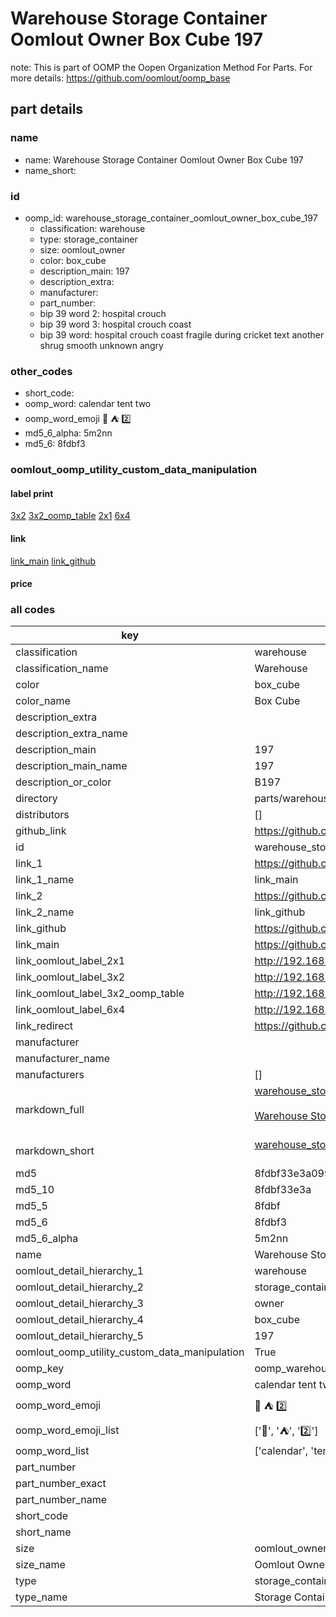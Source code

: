 # Warehouse Storage Container Oomlout Owner Box Cube 197  

note: This is part of OOMP the Oopen Organization Method For Parts. For more details: https://github.com/oomlout/oomp_base

##  part details
  







### name
* name: Warehouse Storage Container Oomlout Owner Box Cube 197
* name_short: 
### id
* oomp_id: warehouse_storage_container_oomlout_owner_box_cube_197
  * classification: warehouse
  * type: storage_container
  * size: oomlout_owner
  * color: box_cube
  * description_main: 197
  * description_extra: 
  * manufacturer: 
  * part_number: 
  * bip 39 word 2: hospital crouch
  * bip 39 word 3: hospital crouch coast
  * bip 39 word: hospital crouch coast fragile during cricket text another shrug smooth unknown angry

### other_codes
* short_code: 
* oomp_word: calendar tent two
* oomp_word_emoji :calendar: :tent: :two:
* md5_6_alpha: 5m2nn
* md5_6: 8fdbf3






### oomlout_oomp_utility_custom_data_manipulation
#### label print
[3x2](http://192.168.1.245:1112/?label=oomp%205m2nn)
[3x2_oomp_table](http://192.168.1.108:1112/?label=oomp%205m2nn)
[2x1](http://192.168.1.242:1112/?label=oomp%205m2nn)
[6x4](http://192.168.1.55:1112/?label=oomp%205m2nn)    

#### link

[link_main](https://github.com/oomlout/oomlout_oomp_version_1_messy/tree/main/parts/warehouse_storage_container_oomlout_owner_box_cube_197) [link_github](https://github.com/oomlout/oomlout_oomp_version_1_messy/tree/main/parts/warehouse_storage_container_oomlout_owner_box_cube_197)                             

#### price







### all codes 
| key | value |  
| --- | --- |  
| classification | warehouse |  
| classification_name | Warehouse |  
| color | box_cube |  
| color_name | Box Cube |  
| description_extra |  |  
| description_extra_name |  |  
| description_main | 197 |  
| description_main_name | 197 |  
| description_or_color | B197 |  
| directory | parts/warehouse_storage_container_oomlout_owner_box_cube_197 |  
| distributors | [] |  
| github_link | https://github.com/oomlout/oomlout_oomp_part_src/tree/main/parts/warehouse_storage_container_oomlout_owner_box_cube_197 |  
| id | warehouse_storage_container_oomlout_owner_box_cube_197 |  
| link_1 | https://github.com/oomlout/oomlout_oomp_version_1_messy/tree/main/parts/warehouse_storage_container_oomlout_owner_box_cube_197 |  
| link_1_name | link_main |  
| link_2 | https://github.com/oomlout/oomlout_oomp_version_1_messy/tree/main/parts/warehouse_storage_container_oomlout_owner_box_cube_197 |  
| link_2_name | link_github |  
| link_github | https://github.com/oomlout/oomlout_oomp_version_1_messy/tree/main/parts/warehouse_storage_container_oomlout_owner_box_cube_197 |  
| link_main | https://github.com/oomlout/oomlout_oomp_version_1_messy/tree/main/parts/warehouse_storage_container_oomlout_owner_box_cube_197 |  
| link_oomlout_label_2x1 | http://192.168.1.242:1112/?label=oomp%205m2nn |  
| link_oomlout_label_3x2 | http://192.168.1.245:1112/?label=oomp%205m2nn |  
| link_oomlout_label_3x2_oomp_table | http://192.168.1.108:1112/?label=oomp%205m2nn |  
| link_oomlout_label_6x4 | http://192.168.1.55:1112/?label=oomp%205m2nn |  
| link_redirect | https://github.com/oomlout/oomlout_oomp_version_1_messy/tree/main/parts/warehouse_storage_container_oomlout_owner_box_cube_197 |  
| manufacturer |  |  
| manufacturer_name |  |  
| manufacturers | [] |  
| markdown_full | [warehouse_storage_container_oomlout_owner_box_cube_197](none)<br>[](none)<br>[Warehouse Storage Container Oomlout Owner Box Cube 197](none)<br><br> |  
| markdown_short | [warehouse_storage_container_oomlout_owner_box_cube_197](none)<br><br> |  
| md5 | 8fdbf33e3a099bf4cda215c6598d0b6f |  
| md5_10 | 8fdbf33e3a |  
| md5_5 | 8fdbf |  
| md5_6 | 8fdbf3 |  
| md5_6_alpha | 5m2nn |  
| name | Warehouse Storage Container Oomlout Owner Box Cube 197 |  
| oomlout_detail_hierarchy_1 | warehouse |  
| oomlout_detail_hierarchy_2 | storage_container |  
| oomlout_detail_hierarchy_3 | owner |  
| oomlout_detail_hierarchy_4 | box_cube |  
| oomlout_detail_hierarchy_5 | 197 |  
| oomlout_oomp_utility_custom_data_manipulation | True |  
| oomp_key | oomp_warehouse_storage_container_oomlout_owner_box_cube_197 |  
| oomp_word | calendar tent two |  
| oomp_word_emoji | :calendar: :tent: :two: |  
| oomp_word_emoji_list | [':calendar:', ':tent:', ':two:'] |  
| oomp_word_list | ['calendar', 'tent', 'two'] |  
| part_number |  |  
| part_number_exact |  |  
| part_number_name |  |  
| short_code |  |  
| short_name |  |  
| size | oomlout_owner |  
| size_name | Oomlout Owner |  
| type | storage_container |  
| type_name | Storage Container |  
